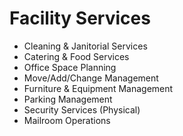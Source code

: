 # Facility Services

- Cleaning & Janitorial Services
- Catering & Food Services
- Office Space Planning
- Move/Add/Change Management
- Furniture & Equipment Management
- Parking Management
- Security Services (Physical)
- Mailroom Operations